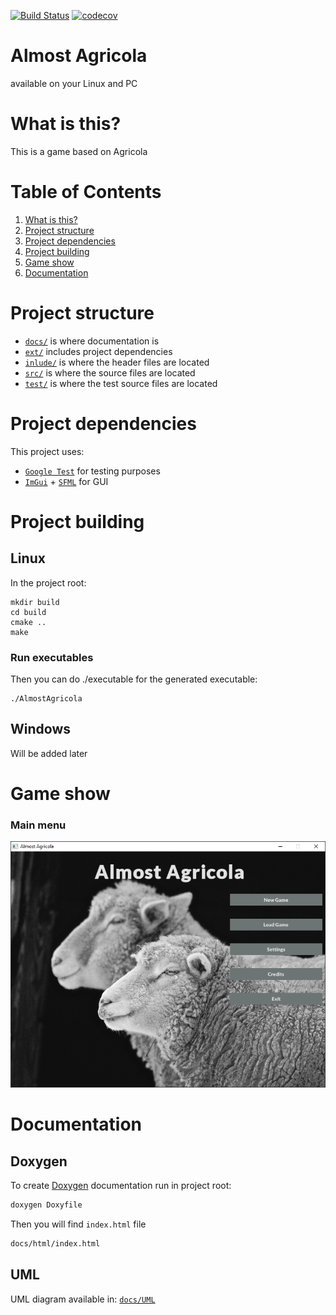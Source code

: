 [![Build Status](https://travis-ci.com/ArturBa/AlmostAgricola.svg?token=5PNdM7qHNNqDFxDZsBRp&branch=imgui)](https://travis-ci.com/ArturBa/AlmostAgricola)
[![codecov](https://codecov.io/gh/ArturBa/AlmostAgricola/branch/imgui/graph/badge.svg?token=gVGDosqV6F)](https://codecov.io/gh/ArturBa/AlmostAgricola)



# Almost Agricola
available on your Linux and PC

# What is this?
This is a game based on Agricola 

# Table of Contents
1. [What is this?](#what-is-this)
1. [Project structure](#project-structure)
1. [Project dependencies](#project-dependencies)
1. [Project building](#project-building)
1. [Game show](#game-show)
1. [Documentation](#documentation)

# Project structure
- [`docs/`](./docs) is where documentation is
- [`ext/`](./ext) includes project dependencies
- [`inlude/`](./include) is where the header files are located
- [`src/`](./src) is where the source files are located
- [`test/`](./test) is where the test source files are located


# Project dependencies
This project uses:
- [`Google Test`](https://github.com/google/googletest) for testing purposes 
- [`ImGui`](https://github.com/ocornut/imgui) + [`SFML`](https://www.sfml-dev.org/) for GUI

# Project building 
## Linux
In the project root:

    mkdir build
    cd build
    cmake ..
    make

### Run executables
Then you can do ./executable for the generated executable:

    ./AlmostAgricola
    
## Windows
Will be added later

# Game show
### Main menu
![main menu](docs/screenshots/mainMenu.png)

# Documentation
## Doxygen
To create [Doxygen](http://doxygen.nl/) documentation run in project root:
```bash
doxygen Doxyfile
```
Then you will find `index.html` file
```bash
docs/html/index.html
```
## UML
UML diagram available in:
[`docs/UML`](docs/UML/README.md)



